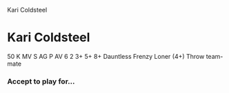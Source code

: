﻿
Kari Coldsteel

# Kari Coldsteel

50 K
MV
S
AG
P
AV
6
2
3+
5+
8+
Dauntless
Frenzy
Loner (4+)
Throw team-mate

### Accept to play for...
